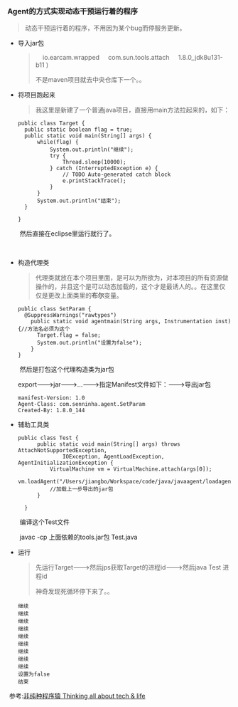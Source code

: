 ### Agent的方式实现动态干预运行着的程序

> 动态干预运行着的程序，不用因为某个bug而停服务更新。

- 导入jar包

  > <dependency>
  >     <groupId>io.earcam.wrapped</groupId>
  >     <artifactId>com.sun.tools.attach</artifactId>
  >     <version>1.8.0_jdk8u131-b11</version>
  > </dependency>)
  >
  > 不是maven项目就去中央仓库下一个。。



- 将项目跑起来

  > 我这里是新建了一个普通java项目，直接用main方法拉起来的，如下：

  ```
  public class Target {
  	public static boolean flag = true;
  	public static void main(String[] args) {
  		while(flag) {
  			System.out.println("继续");
  			try {
  				Thread.sleep(10000);
  			} catch (InterruptedException e) {
  				// TODO Auto-generated catch block
  				e.printStackTrace();
  			}
  		}
  		System.out.println("结束");
  	}

  }
  ```

  ​	然后直接在eclipse里运行就行了。

  ​

- 构造代理类

  > 代理类就放在本个项目里面，是可以为所欲为，对本项目的所有资源做操作的，并且这个是可以动态加载的，这个才是最诱人的。。在这里仅仅是更改上面类里的**布尔**变量。

  ```
  public class SetParam {
  	@SuppressWarnings("rawtypes")
      public static void agentmain(String args, Instrumentation inst){//方法名必须为这个
  		Target.flag = false;
  		System.out.println("设置为false");
      }
  }

  ```

  ​	然后是打包这个代理构造类为jar包

  ​	export--->jar--->...--->指定Manifest文件如下：--->导出jar包

  ```
  manifest-Version: 1.0
  Agent-Class: com.senninha.agent.SetParam
  Created-By: 1.8.0_144

  ```



- 辅助工具类

  ```
  public class Test {
  	    public static void main(String[] args) throws AttachNotSupportedException,
  	            IOException, AgentLoadException, AgentInitializationException {
  	        VirtualMachine vm = VirtualMachine.attach(args[0]);
  	        vm.loadAgent("/Users/jiangbo/Workspace/code/java/javaagent/loadagent.jar");
  			//加载上一步导出的jar包
  	    }

  	}
  ```

  ​	编译这个Test文件

  ​	javac -cp 上面依赖的tools.jar包 Test.java



- 运行

  > 先运行Target--->然后jps获取Target的进程id--->然后java Test 进程id
  >
  > 神奇发现死循环停下来了。。

  ```
  继续
  继续
  继续
  继续
  继续
  继续
  继续
  继续
  继续
  设置为false
  结束
  ```



​	参考:[非纯种程序猿 Thinking all about tech & life](http://jiangbo.me/blog/2012/02/21/java-lang-instrument/)
